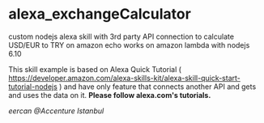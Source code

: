# alexa_exchangeCalculator
custom nodejs alexa skill with 3rd party API connection to calculate USD/EUR to TRY on amazon echo
works on amazon lambda with nodejs 6.10

This skill example is based on Alexa Quick Tutorial ( https://developer.amazon.com/alexa-skills-kit/alexa-skill-quick-start-tutorial-nodejs ) and have only feature that connects another API and gets and uses the data on it. **Please follow alexa.com's tutorials.**

*eercan @Accenture Istanbul*